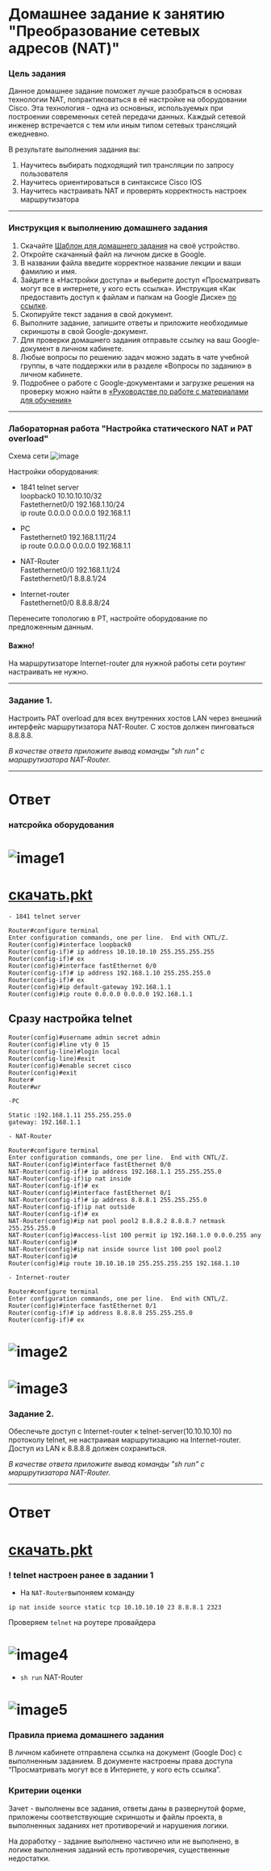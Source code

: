 # Домашнее задание к занятию "Преобразование сетевых адресов (NAT)"

### Цель задания

Данное домашнее задание поможет лучше разобраться в основах технологии NAT, попрактиковаться в её настройке на оборудовании Cisco. Эта технология - одна из основных, используемых при построении современных сетей передачи данных. Каждый сетевой инженер встречается с тем или иным типом сетевых трансляций ежедневно.

В результате выполнения задания вы:
1) Научитесь выбирать подходящий тип трансляции по запросу пользователя
2) Научитесь ориентироваться в синтаксисе Cisco IOS
3) Научитесь настраивать NAT и проверять корректность настроек маршрутизатора

------

### Инструкция к выполнению домашнего задания

1. Скачайте [Шаблон для домашнего задания](https://u.netology.ru/backend/uploads/lms/content_assets/file/281/%D0%A1%D0%94%D0%95%D0%9B%D0%90%D0%99%D0%A2%D0%95_%D0%9A%D0%9E%D0%9F%D0%98%D0%AE_-_%D0%A8%D0%B0%D0%B1%D0%BB%D0%BE%D0%BD_%D0%B4%D0%BB%D1%8F_%D0%B4%D0%BE%D0%BC%D0%B0%D1%88%D0%BD%D0%B5%D0%B3%D0%BE_%D0%B7%D0%B0%D0%B4%D0%B0%D0%BD%D0%B8%D1%8F_1.1._%D0%9D%D0%B0%D0%B7%D0%B2%D0%B0%D0%BD%D0%B8%D0%B5_%D0%BB%D0%B5%D0%BA%D1%86%D0%B8%D0%B8_-_%D0%A4%D0%B0%D0%BC%D0%B8%D0%BB%D0%B8%D1%8F_%D0%98%D0%BC%D1%8F.docx) на своё устройство.
2. Откройте скачанный файл на личном диске в Google.
3. В названии файла введите корректное название лекции и ваши фамилию и имя.
4. Зайдите в «Настройки доступа» и выберите доступ «Просматривать могут все в интернете, у кого есть ссылка». Инструкция «Как предоставить доступ к файлам и папкам на Google Диске» [по ссылке](https://support.google.com/docs/answer/2494822?hl=ru&co=GENIE.Platform%3DDesktop).
5. Скопируйте текст задания в свой документ.
6. Выполните задание, запишите ответы и приложите необходимые скриншоты в свой Google-документ.
7. Для проверки домашнего задания отправьте ссылку на ваш Google-документ в личном кабинете.
8. Любые вопросы по решению задач можно задать в чате учебной группы, в чате поддержки или в разделе «Вопросы по заданию» в личном кабинете.
9. Подробнее о работе с Google-документами и загрузке решения на проверку можно найти в [«Руководстве по работе с материалами для обучения»](https://l.netology.ru/instruktsiya-po-materialami-dlya-obucheniya)

---
### Лабораторная работа "Настройка статического NAT и PAT overload"

Схема сети 
![image](https://user-images.githubusercontent.com/5977962/163477371-1c6c0142-91c6-4133-890d-06125107db9d.png)

Настройки оборудования:

- 1841 telnet server  
loopback0	10.10.10.10/32  
Fastethernet0/0	192.168.1.10/24  
ip route 0.0.0.0 0.0.0.0 192.168.1.1
- PC  
Fastethernet0	192.168.1.11/24  
ip route 0.0.0.0 0.0.0.0 192.168.1.1

- NAT-Router  
Fastethernet0/0	192.168.1.1/24  
Fastethernet0/1	8.8.8.1/24  

- Internet-router  
Fastethernet0/0	8.8.8.8/24  


Перенесите топологию в PT, настройте оборудование по предложенным данным. 
#### Важно!  
На маршрутизаторе Internet-router для нужной работы сети роутинг настраивать не нужно.


-----

### Задание 1. 

Настроить PAT overload для всех внутренних хостов LAN через внешний интерфейс маршрутизатора NAT-Router. С хостов должен пинговаться 8.8.8.8.

*В качестве ответа приложите вывод команды "sh run" с маршрутизатора NAT-Router.*

------
#  Ответ
### натсройка оборудования 

# ![image1](https://github.com/LokyRUS/homework-NTW-28-2-/blob/nevidimka/images/1.PNG)
# [скачать.pkt]()

`- 1841 telnet server`

```
Router#configure terminal 
Enter configuration commands, one per line.  End with CNTL/Z.
Router(config)#interface loopback0
Router(config-if)# ip address 10.10.10.10 255.255.255.255
Router(config-if)# ex
Router(config)#interface fastEthernet 0/0
Router(config-if)# ip address 192.168.1.10 255.255.255.0
Router(config-if)# ex
Router(config)#ip default-gateway 192.168.1.1
Router(config)#ip route 0.0.0.0 0.0.0.0 192.168.1.1 
```
## Сразу настройка telnet 
```
Router(config)#username admin secret admin
Router(config)#line vty 0 15
Router(config-line)#login local 
Router(config-line)#exit
Router(config)#enable secret cisco	
Router(config)#exit
Router#
Router#wr
```

`-PC`
```
Static :192.168.1.11 255.255.255.0
gateway: 192.168.1.1 
```
`- NAT-Router`

```
Router#configure terminal 
Enter configuration commands, one per line.  End with CNTL/Z.
NAT-Router(config)#interface fastEthernet 0/0
NAT-Router(config-if)# ip address 192.168.1.1 255.255.255.0
NAT-Router(config-if)ip nat inside
NAT-Router(config-if)# ex
NAT-Router(config)#interface fastEthernet 0/1
NAT-Router(config-if)# ip address 8.8.8.1 255.255.255.0
NAT-Router(config-if)ip nat outside 
NAT-Router(config-if)# ex
NAT-Router(config)#ip nat pool pool2 8.8.8.2 8.8.8.7 netmask 255.255.255.0	
NAT-Router(config)#access-list 100 permit ip 192.168.1.0 0.0.0.255 any
NAT-Router(config)#
NAT-Router(config)#ip nat inside source list 100 pool pool2
NAT-Router(config)#
Router(config)#ip route 10.10.10.10 255.255.255.255 192.168.1.10
```
`- Internet-router`

```
Router#configure terminal 
Enter configuration commands, one per line.  End with CNTL/Z.
Router(config)#interface fastEthernet 0/1
Router(config-if)# ip address 8.8.8.8 255.255.255.0
Router(config-if)# ex
```
# ![image2](https://github.com/LokyRUS/homework-NTW-28-2-/blob/nevidimka/images/2.PNG)

# ![image3](https://github.com/LokyRUS/homework-NTW-28-2-/blob/nevidimka/images/3.PNG)

### Задание 2. 

Обеспечьте доступ с Internet-router к telnet-server(10.10.10.10) по протоколу telnet, не настраивая маршрутизацию на Internet-router. Доступ из LAN к 8.8.8.8 должен сохраниться.

*В качестве ответа приложите вывод команды "sh run" с маршрутизатора NAT-Router.*

------
# Ответ 

# [скачать.pkt]()

### ! telnet настроен ранее в задании 1 

- На `NAT-Router`выпоняем команду

```
ip nat inside source static tcp 10.10.10.10 23 8.8.8.1 2323
```
Проверяем `telnet` на роутере провайдера
# ![image4](https://github.com/LokyRUS/homework-NTW-28-2-/blob/nevidimka/images/4.PNG)

- `sh run` NAT-Router
# ![image5](https://github.com/LokyRUS/homework-NTW-28-2-/blob/nevidimka/images/5.PNG)

### Правила приема домашнего задания

В личном кабинете отправлена ссылка на документ (Google Doc) с выполненным заданием. В документе настроены права доступа “Просматривать могут все в Интернете, у кого есть ссылка”.

### Критерии оценки

Зачет - выполнены все задания, ответы даны в развернутой форме, приложены соответствующие скриншоты и файлы проекта, в выполненных заданиях нет противоречий и нарушения логики.

На доработку - задание выполнено частично или не выполнено, в логике выполнения заданий есть противоречия, существенные недостатки.
